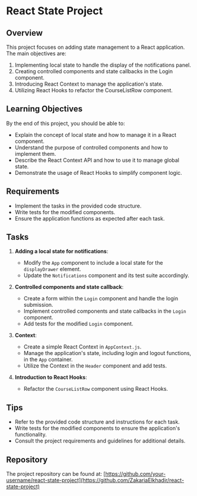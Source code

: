 # React State Project

## Overview
This project focuses on adding state management to a React application. The main objectives are:

1. Implementing local state to handle the display of the notifications panel.
2. Creating controlled components and state callbacks in the Login component.
3. Introducing React Context to manage the application's state.
4. Utilizing React Hooks to refactor the CourseListRow component.

## Learning Objectives
By the end of this project, you should be able to:

- Explain the concept of local state and how to manage it in a React component.
- Understand the purpose of controlled components and how to implement them.
- Describe the React Context API and how to use it to manage global state.
- Demonstrate the usage of React Hooks to simplify component logic.

## Requirements
- Implement the tasks in the provided code structure.
- Write tests for the modified components.
- Ensure the application functions as expected after each task.

## Tasks

1. **Adding a local state for notifications**:
   - Modify the `App` component to include a local state for the `displayDrawer` element.
   - Update the `Notifications` component and its test suite accordingly.

2. **Controlled components and state callback**:
   - Create a form within the `Login` component and handle the login submission.
   - Implement controlled components and state callbacks in the `Login` component.
   - Add tests for the modified `Login` component.

3. **Context**:
   - Create a simple React Context in `AppContext.js`.
   - Manage the application's state, including login and logout functions, in the `App` container.
   - Utilize the Context in the `Header` component and add tests.

4. **Introduction to React Hooks**:
   - Refactor the `CourseListRow` component using React Hooks.

## Tips
- Refer to the provided code structure and instructions for each task.
- Write tests for the modified components to ensure the application's functionality.
- Consult the project requirements and guidelines for additional details.

## Repository
The project repository can be found at: [https://github.com/your-username/react-state-project](https://github.com/ZakariaElkhadir/react-state-project)
